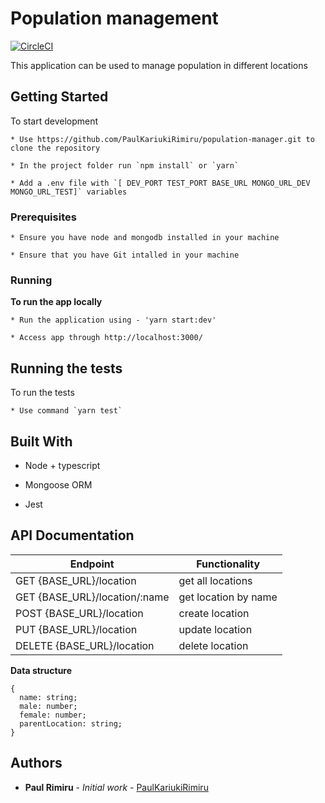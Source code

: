 # Population management

[![CircleCI](https://circleci.com/gh/PaulKariukiRimiru/population-manager.svg?style=svg)](https://circleci.com/gh/PaulKariukiRimiru/population-manager)

This application can be used to manage population in different locations

## Getting Started

To start development

    * Use https://github.com/PaulKariukiRimiru/population-manager.git to clone the repository

    * In the project folder run `npm install` or `yarn`

    * Add a .env file with `[ DEV_PORT TEST_PORT BASE_URL MONGO_URL_DEV MONGO_URL_TEST]` variables

### Prerequisites
    * Ensure you have node and mongodb installed in your machine

    * Ensure that you have Git intalled in your machine

### Running

<b>To run the app locally</b><br>

    * Run the application using - 'yarn start:dev'

    * Access app through http://localhost:3000/

## Running the tests

To run the tests
    
    * Use command `yarn test`


## Built With

* Node + typescript

* Mongoose ORM

* Jest


## API Documentation

Endpoint                    |  Functionality
 ------------------------   |   ------------------------ 
GET {BASE_URL}/location               | get all locations
GET {BASE_URL}/location/:name         | get location by name
POST {BASE_URL}/location              | create location
PUT {BASE_URL}/location               | update location
DELETE {BASE_URL}/location           | delete location

**Data structure**

```
{
  name: string;
  male: number;
  female: number;
  parentLocation: string;
}
```
## Authors

* **Paul Rimiru** - *Initial work* - [PaulKariukiRimiru](https://github.com/PaulKariukiRimiru)
